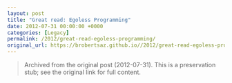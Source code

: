 ```yaml
---
layout: post
title: "Great read: Egoless Programming"
date: 2012-07-31 00:00:00 +0000
categories: [Legacy]
permalink: /2012/great-read-egoless-programming/
original_url: https://brobertsaz.github.io//2012/great-read-egoless-programming/
---
```


> Archived from the original post (2012-07-31). This is a preservation stub; see the original link for full content.

